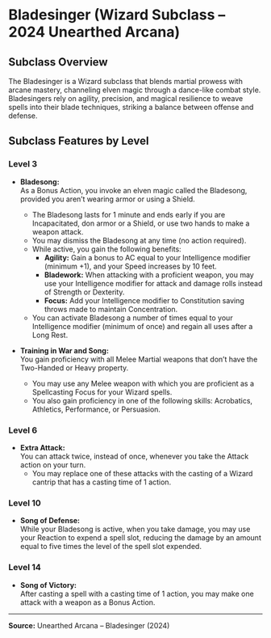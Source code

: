 # Bladesinger (Wizard Subclass – 2024 Unearthed Arcana)

## Subclass Overview
The Bladesinger is a Wizard subclass that blends martial prowess with arcane mastery, channeling elven magic through a dance-like combat style. Bladesingers rely on agility, precision, and magical resilience to weave spells into their blade techniques, striking a balance between offense and defense.

## Subclass Features by Level

### Level 3
- **Bladesong:**  
  As a Bonus Action, you invoke an elven magic called the Bladesong, provided you aren’t wearing armor or using a Shield.  
  - The Bladesong lasts for 1 minute and ends early if you are Incapacitated, don armor or a Shield, or use two hands to make a weapon attack.  
  - You may dismiss the Bladesong at any time (no action required).  
  - While active, you gain the following benefits:  
    - **Agility:** Gain a bonus to AC equal to your Intelligence modifier (minimum +1), and your Speed increases by 10 feet.  
    - **Bladework:** When attacking with a proficient weapon, you may use your Intelligence modifier for attack and damage rolls instead of Strength or Dexterity.  
    - **Focus:** Add your Intelligence modifier to Constitution saving throws made to maintain Concentration.  
  - You can activate Bladesong a number of times equal to your Intelligence modifier (minimum of once) and regain all uses after a Long Rest.

- **Training in War and Song:**  
  You gain proficiency with all Melee Martial weapons that don’t have the Two-Handed or Heavy property.  
  - You may use any Melee weapon with which you are proficient as a Spellcasting Focus for your Wizard spells.  
  - You also gain proficiency in one of the following skills: Acrobatics, Athletics, Performance, or Persuasion.

### Level 6
- **Extra Attack:**  
  You can attack twice, instead of once, whenever you take the Attack action on your turn.  
  - You may replace one of these attacks with the casting of a Wizard cantrip that has a casting time of 1 action.

### Level 10
- **Song of Defense:**  
  While your Bladesong is active, when you take damage, you may use your Reaction to expend a spell slot, reducing the damage by an amount equal to five times the level of the spell slot expended.

### Level 14
- **Song of Victory:**  
  After casting a spell with a casting time of 1 action, you may make one attack with a weapon as a Bonus Action.

---
**Source:** Unearthed Arcana – Bladesinger (2024)
